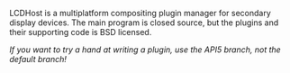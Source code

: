 LCDHost is a multiplatform compositing plugin manager for secondary display devices. The main program is closed source, but the plugins and their supporting code is BSD licensed.

_If you want to try a hand at writing a plugin, use the API5 branch, not the default branch!_